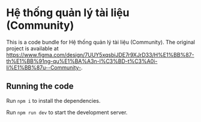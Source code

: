 
  # Hệ thống quản lý tài liệu (Community)

  This is a code bundle for Hệ thống quản lý tài liệu (Community). The original project is available at https://www.figma.com/design/7UUY5xqsbiJDE7r9XJrD33/H%E1%BB%87-th%E1%BB%91ng-qu%E1%BA%A3n-l%C3%BD-t%C3%A0i-li%E1%BB%87u--Community-.

  ## Running the code

  Run `npm i` to install the dependencies.

  Run `npm run dev` to start the development server.
  
